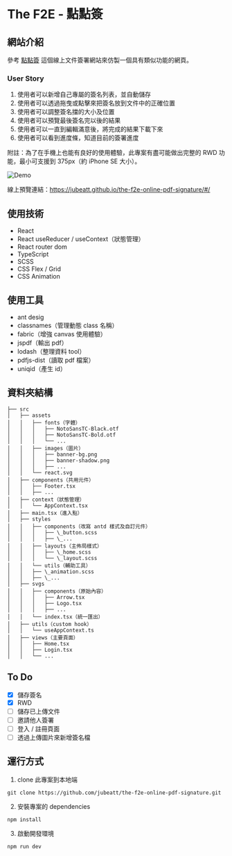 # The F2E - 點點簽

## 網站介紹

參考 [點點簽](https://www.dottedsign.com/zh-tw/) 這個線上文件簽署網站來仿製一個具有類似功能的網頁。

### User Story

1. 使用者可以新增自己專屬的簽名列表，並自動儲存
2. 使用者可以透過拖曳或點擊來把簽名放到文件中的正確位置
3. 使用者可以調整簽名擋的大小及位置
4. 使用者可以預覽最後簽名完以後的結果
5. 使用者可以一直到編輯滿意後，將完成的結果下載下來
6. 使用者可以看到進度條，知道目前的簽署進度

附註：為了在手機上也能有良好的使用體驗，此專案有盡可能做出完整的 RWD 功能，最小可支援到 375px（約 iPhone SE 大小）。

![Demo](./demo.gif)

線上預覽連結：https://jubeatt.github.io/the-f2e-online-pdf-signature/#/

## 使用技術

- React
- React useReducer / useContext（狀態管理）
- React router dom
- TypeScript
- SCSS
- CSS Flex / Grid
- CSS Animation

## 使用工具

- ant desig
- classnames（管理動態 class 名稱）
- fabric（增強 canvas 使用體驗）
- jspdf（輸出 pdf）
- lodash（整理資料 tool）
- pdfjs-dist（讀取 pdf 檔案）
- uniqid（產生 id）

## 資料夾結構

```
├── src
│   ├── assets
│   │   ├── fonts（字體）
│   │   │   ├── NotoSansTC-Black.otf
│   │   │   ├── NotoSansTC-Bold.otf
│   │   │   └── ...
│   │   ├── images（圖片）
│   │   │   ├── banner-bg.png
│   │   │   ├── banner-shadow.png
│   │   │   ├── ...
│   │   └── react.svg
│   ├── components（共用元件）
│   │   ├── Footer.tsx
│   │   ├── ...
│   ├── context（狀態管理）
│   │   └── AppContext.tsx
│   ├── main.tsx（進入點）
│   ├── styles
│   │   ├── components（改寫 antd 樣式及自訂元件）
│   │   │   ├── \_button.scss
│   │   │   ├── \_...
│   │   ├── layouts（主佈局樣式）
│   │   │   ├── \_home.scss
│   │   │   └── \_layout.scss
│   │   └── utils（輔助工具）
│   │   ├── \_animation.scss
│   │   ├── \_...
│   ├── svgs
│   │   ├── components（原始內容）
│   │   │   ├── Arrow.tsx
│   │   │   ├── Logo.tsx
│   │   │   ├── ...
│   │   └── index.tsx（統一匯出）
│   ├── utils（custom hook）
│   │   └── useAppContext.ts
│   ├── views（主要頁面）
│   │   ├── Home.tsx
│   │   ├── Login.tsx
│   │   └── ...
```

## To Do

- [x] 儲存簽名
- [x] RWD
- [ ] 儲存已上傳文件
- [ ] 邀請他人簽署
- [ ] 登入 / 註冊頁面
- [ ] 透過上傳圖片來新增簽名檔

## 運行方式

1. clone 此專案到本地端

```
git clone https://github.com/jubeatt/the-f2e-online-pdf-signature.git
```

2. 安裝專案的 dependencies

```
npm install
```

3. 啟動開發環境

```
npm run dev
```
